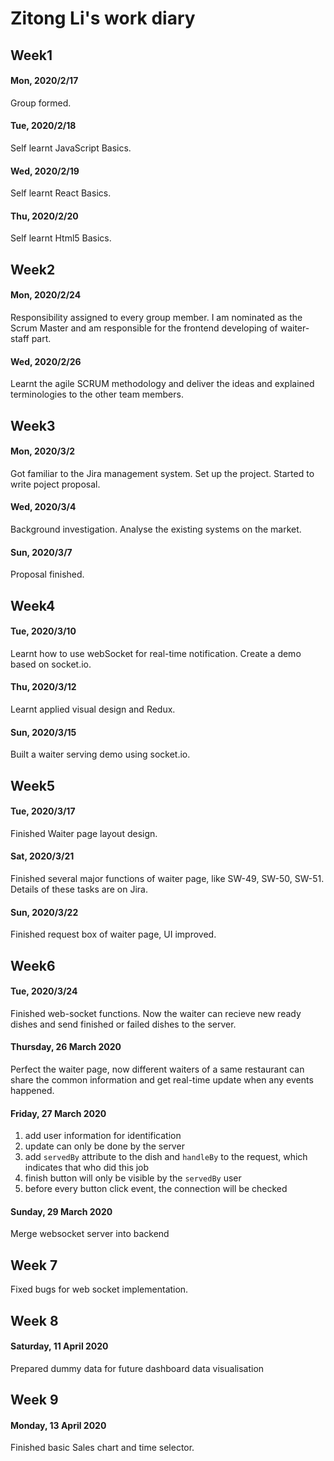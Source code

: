 # Zitong Li's work diary

## Week1

#### Mon, 2020/2/17

Group formed.

#### Tue, 2020/2/18

Self learnt JavaScript Basics.

#### Wed, 2020/2/19

Self learnt React Basics.

#### Thu, 2020/2/20

Self learnt Html5 Basics.

## Week2

#### Mon, 2020/2/24

Responsibility assigned to every group member. I am nominated as the Scrum Master and am responsible for the frontend developing of waiter-staff part.

#### Wed, 2020/2/26

Learnt the agile SCRUM methodology and deliver the ideas and explained terminologies to the other team members.

## Week3

#### Mon, 2020/3/2

Got familiar to the Jira management system. Set up the project. Started to write poject proposal. 

#### Wed, 2020/3/4

Background investigation. Analyse the existing systems on the market.

#### Sun, 2020/3/7

Proposal finished.

## Week4

#### Tue, 2020/3/10

Learnt how to use webSocket for real-time notification. Create a demo based on socket.io.

#### Thu, 2020/3/12

Learnt applied visual design and Redux.

#### Sun, 2020/3/15

Built a waiter serving demo using socket.io.

## Week5

#### Tue, 2020/3/17

Finished Waiter page layout design.

#### Sat, 2020/3/21

Finished several major functions of waiter page, like SW-49, SW-50, SW-51. Details of these tasks are on Jira.

#### Sun, 2020/3/22

Finished request box of waiter page, UI improved.

## Week6

#### Tue, 2020/3/24

Finished web-socket functions. Now the waiter can recieve new ready dishes and send finished or failed dishes to the server.

#### Thursday, 26 March 2020

Perfect the waiter page, now different waiters of a same restaurant can share the common information and get real-time update when any events happened.

#### Friday, 27 March 2020

1. add user information for identification
2. update can only be done by the server
3. add `servedBy` attribute to the dish and `handleBy` to the request, which indicates that who did this job
4. finish button will only be visible by the `servedBy` user
5. before every button click event, the connection will be checked

#### Sunday, 29 March 2020

Merge websocket server into backend

## Week 7

Fixed bugs for web socket implementation.

## Week 8

#### Saturday, 11 April 2020

Prepared dummy data for future dashboard data visualisation

## Week 9

#### Monday, 13 April 2020

Finished basic Sales chart and time selector.